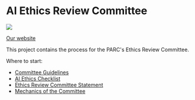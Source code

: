# AI Ethics Review Committee

![](https://raw.githubusercontent.com/PARC/ai-ethics/master/assets/images/scale.png)

[Our website](https://parc.github.io/ai-ethics/)

This project contains the process for the PARC's Ethics Review Committee.

Where to start:

- [Committee Guidelines](Committee-Guidelines.md)
- [AI Ethics Checklist](AI-Ethics-Checklist.md)
- [Ethics Review Committee Statement](Ethics-Review-Committee-Statement.md)
- [Mechanics of the Committee](Mechanics-of-the-Committee.md)
